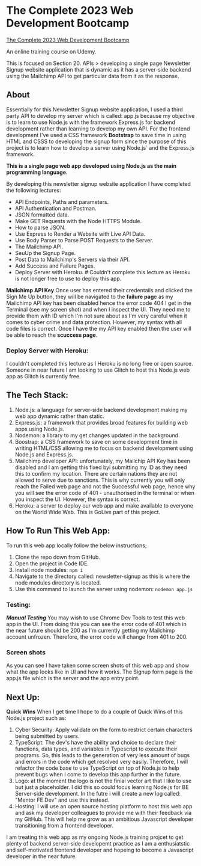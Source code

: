 # The Complete 2023 Web Development Bootcamp

[The Complete 2023 Web Development Bootcamp](https://www.udemy.com/course/the-complete-web-development-bootcamp/learn/)

An online training course on Udemy.

This is focused on Section 20. APIs > developing a single page Newsletter Signup website application that is dynamic as it has a server-side backend using the Mailchimp API to get particular data from it as the response.

## About

Essentially for this Newsletter Signup website application, I used a third party API to develop my server which is called: app.js because my objective is to learn to use Node.js with the framework Express.js for backend development rather than learning to develop my own API. For the frontend development I've used a CSS framework **Bootstrap** to save time in using HTML and CSSS to developing the signup form since the purpose of this project is to learn how to develop a server using Node.js` and the Express.js framework.

**This is a single page web app developed using Node.js as the main programming language.**

By developing this newsletter signup website application I have completed the following lectures:

- API Endpoints, Paths and parameters.
- API Authentication and Postman.
- JSON formatted data.
- Make GET Requests with the Node HTTPS Module.
- How to parse JSON.
- Use Express to Render a Website with Live API Data.
- Use Body Parser to Parse POST Requests to the Server.
- The Mailchimp API.
- SeuUp the Signup Page.
- Post Data to Mailchimp's Servers via their API.
- Add Success and Failure Pages.
- Deploy Server with Heroku. # Couldn't complete this lecture as Heroku is not longer free to use to deploy this app.

**Mailchimp API Key**
Once user has entered their credentails and clicked the Sign Me Up button, they will be navigated to the **failure pag**e as my Mailchimp API key has been disabled hence the error code 404 I get in the Terminal (see my screen shot) and when I inspect the UI. They need me to provide them with ID which I'm not sure about as I'm very careful when it comes to cyber crime and data protection. However, my syntax with all code files is correct. Once I have the my API key enabled then the user will be able to reach the **scuccess page**.

### Deploy Server with Heroku:
I couldn't completed this lecture as I Heroku is no long free or open source. Someone in near future I am looking to use Glitch to host this Node.js web app as Glitch is currently free.

## The Tech Stack:
1. Node.js: a language for server-side backend development making my web app dynamic rather than static.
2. Express.js: a framework that provides broad features for building web apps using Node.js.
3. Nodemon: a library to my get changes updated in the background.
4. Boostrap: a CSS framework to save on some development time in writing HTML/CSS allowing me to focus on backend development using Node.js and Express.js.
5. Mailchimp developer API: unfortunately, my Mailchip API Key has been disabled and I am getting this fixed byi submitting my ID as they need this to confirm my location. There are certain nations they are not allowed to serve due to sanctions. This is why currently you will only reach the Failed web page and not the Successful web page, hence why you will see the error code of 401 - unauthorised in the terminal or when you inspect the UI. However, the syntax is correct.
6. Heroku: a server to deploy our web app and make available to everyone on the World Wide Web. This is GoLive part of this project.

## How To Run This Web App:
To run this web app locally follow the below instructions;

1. Clone the repo down from GitHub.
2. Open the project in Code IDE.
3. Install node modules: `npm i`
4. Navigate to the directory called: newsletter-signup as this is where the node modules directory is located.
5. Use this command to launch the server using nodemon: `nodemon app.js`

### Testing:
**_Manual Testing_**
You may wish to use Chrome Dev Tools to test this web app in the UI. From doing this you can see the error code of 401 which in the near future should be 200 as I'm currently getting my Mailchimp account unfrozen. Therefore, the error code will change from 401 to 200.

### Screen shots
As you can see I have taken some screen shots of this web app and show what the app looks like in UI and how it works. The Signup form page is the app.js file which is the server and the app entry point.

## Next Up:
**Quick Wins**
When I get time I hope to do a couple of Quick Wins of this Node.js project such as:
1. Cyber Security: Apply validate on the form to restrict certain characters being submitted by users.
2. TypeScript: The dev's have the ability and choice to declare their functions, data types, and variables in Typescript to execute their programs. So, this leads to the generation of very less amount of bugs and errors in the code which get resolved very easily. Therefore, I will refactor the code base to use TypeScript on top of Node.js to help prevent bugs when I come to develop this app further in the future.
3. Logo: at the moment the logo is not the finial vector art that I like to use but just a placeholder. I did this so could focus learning Node.js for BE Server-side development. In the futre i will create a new log called: "Mentor FE Dev" and use this instead.
4. Hosting: I will use an open source hosting platform to host this web app and ask my developer colleagues to provide me with their feedback via my GitHub. This will help me grow as an ambitious Javascript developer transitioning from a frontend developer.

I am treating this web app as my ongoing Node.js training projcet to get plenty of backend server-side developemt practice as I am a enthusiatstic and self-motivated frontend developer and hopeing to become a Javascript developer in the near future.
